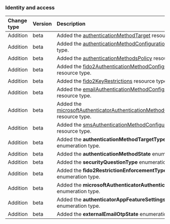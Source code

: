 ### Identity and access

| **Change type** | **Version** | **Description** |
|:---|:---|:---|
|Addition|beta|Added the [authenticationMethodTarget](https://docs.microsoft.com/en-us/graph/api/resources/authenticationMethodTarget?view=graph-rest-beta) resource type.|
|Addition|beta|Added the [authenticationMethodConfiguration](https://docs.microsoft.com/en-us/graph/api/resources/authenticationMethodConfiguration?view=graph-rest-beta) resource type.|
|Addition|beta|Added the [authenticationMethodsPolicy](https://docs.microsoft.com/en-us/graph/api/resources/authenticationMethodsPolicy?view=graph-rest-beta) resource type.|
|Addition|beta|Added the [fido2AuthenticationMethodConfiguration](https://docs.microsoft.com/en-us/graph/api/resources/fido2AuthenticationMethodConfiguration?view=graph-rest-beta) resource type.|
|Addition|beta|Added the [fido2KeyRestrictions](https://docs.microsoft.com/en-us/graph/api/resources/fido2KeyRestrictions?view=graph-rest-beta) resource type.|
|Addition|beta|Added the [emailAuthenticationMethodConfiguration](https://docs.microsoft.com/en-us/graph/api/resources/emailAuthenticationMethodConfiguration?view=graph-rest-beta) resource type.|
|Addition|beta|Added the [microsoftAuthenticatorAuthenticationMethodConfiguration](https://docs.microsoft.com/en-us/graph/api/resources/microsoftAuthenticatorAuthenticationMethodConfiguration?view=graph-rest-beta) resource type.|
|Addition|beta|Added the [smsAuthenticationMethodConfiguration](https://docs.microsoft.com/en-us/graph/api/resources/smsAuthenticationMethodConfiguration?view=graph-rest-beta) resource type.|
|Addition|beta|Added the **authenticationMethodTargetType** enumeration type.|
|Addition|beta|Added the **authenticationMethodState** enumeration type.|
|Addition|beta|Added the **securityQuestionType** enumeration type.|
|Addition|beta|Added the **fido2RestrictionEnforcementType** enumeration type.|
|Addition|beta|Added the **microsoftAuthenticatorAuthenticationMode** enumeration type.|
|Addition|beta|Added the **authenticatorAppFeatureSettings** enumeration type.|
|Addition|beta|Added the **externalEmailOtpState** enumeration type.|
